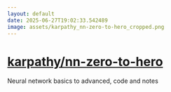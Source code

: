 ```yaml
---
layout: default
date: 2025-06-27T19:02:33.542489
image: assets/karpathy_nn-zero-to-hero_cropped.png
---
```


# [karpathy/nn-zero-to-hero](https://github.com/karpathy/nn-zero-to-hero)

Neural network basics to advanced, code and notes

